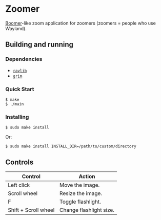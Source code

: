 # Zoomer

[Boomer](https://github.com/tsoding/boomer)-like zoom application for zoomers (zoomers = people who use Wayland).

## Building and running

### Dependencies

- [`raylib`](https://github.com/raysan5/raylib/)
- [`grim`](https://sr.ht/~emersion/grim/)

### Quick Start

```console
$ make
$ ./main
```

### Installing

```console
$ sudo make install
```
Or:
```
$ sudo make install INSTALL_DIR=/path/to/custom/directory
```

## Controls

| Control              | Action                  |
|----------------------|-------------------------|
| Left click           | Move the image.         |
| Scroll wheel         | Resize the image.       |
| F                    | Toggle flashlight.      |
| Shift + Scroll wheel | Change flashlight size. |
